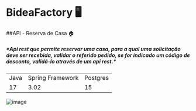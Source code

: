 # BideaFactory 🖥️

##API - Reserva de Casa 🏠

<h5>
*Api rest que permite reservar uma casa, para a qual uma solicitação deve ser recebida,
validar o referido pedido, se for indicado um código de desconto, validá-lo através de um api rest.*
</h5>

<table>
  <tr>
    <td>Java</td>
    <td>Spring Framework</td>
    <td>Postgres</td>
  </tr>
  <tr>
    <td>17</td>
    <td>3.02</td>
    <td>15</td>
  </tr>
</table>




![image](https://github.com/wellcheck/bideafactory-test/assets/22531326/e14124ca-0166-4977-a23b-f2934d3c99d4)


